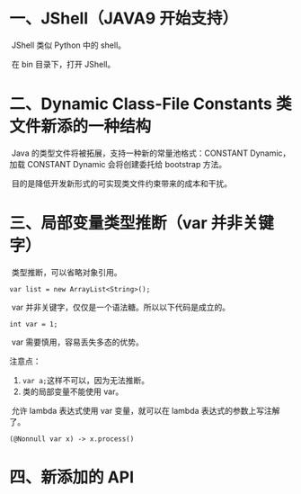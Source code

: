 # 一、JShell（JAVA9 开始支持）

​	JShell 类似 Python 中的 shell。

​	在 bin 目录下，打开 JShell。

# 二、Dynamic Class-File Constants 类文件新添的一种结构

​	Java 的类型文件将被拓展，支持一种新的常量池格式：CONSTANT Dynamic，加载 CONSTANT Dynamic 会将创建委托给 bootstrap 方法。

​	目的是降低开发新形式的可实现类文件约束带来的成本和干扰。



# 三、局部变量类型推断（var 并非关键字）

​	类型推断，可以省略对象引用。

`var list = new ArrayList<String>();`

​	var 并非关键字，仅仅是一个语法糖。所以以下代码是成立的。

`int var = 1;`

​	var 需要慎用，容易丢失多态的优势。



注意点：

1. `var a;`这样不可以，因为无法推断。
2. 类的局部变量不能使用 var。



​	允许 lambda 表达式使用 var 变量，就可以在 lambda 表达式的参数上写注解了。

`(@Nonnull var x) -> x.process()`



# 四、新添加的 API


